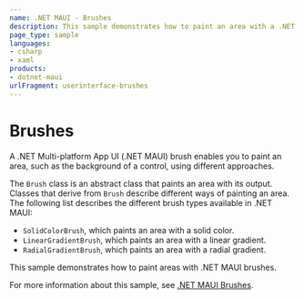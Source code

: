 ```yaml
---
name: .NET MAUI - Brushes
description: This sample demonstrates how to paint an area with a .NET MAUI brush.
page_type: sample
languages:
- csharp
- xaml
products:
- dotnet-maui
urlFragment: userinterface-brushes
---
```


# Brushes

A .NET Multi-platform App UI (.NET MAUI) brush enables you to paint an area, such as the background of a control, using different approaches.

The `Brush` class is an abstract class that paints an area with its output. Classes that derive from `Brush` describe different ways of painting an area. The following list describes the different brush types available in .NET MAUI:

- `SolidColorBrush`, which paints an area with a solid color.
- `LinearGradientBrush`, which paints an area with a linear gradient.
- `RadialGradientBrush`, which paints an area with a radial gradient.

This sample demonstrates how to paint areas with .NET MAUI brushes.

For more information about this sample, see [.NET MAUI Brushes](https://docs.microsoft.com/dotnet/maui/user-interface/brushes/).
